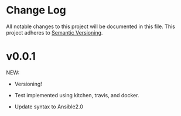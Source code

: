 # Change Log
All notable changes to this project will be documented in this file.
This project adheres to [Semantic Versioning](http://semver.org/).

v0.0.1
======
NEW:

- Versioning!

- Test implemented using kitchen, travis, and docker.

- Update syntax to Ansible2.0

